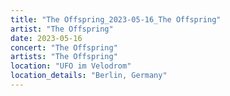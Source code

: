 ```yaml
---
title: "The Offspring_2023-05-16_The Offspring"
artist: "The Offspring"
date: 2023-05-16
concert: "The Offspring"
artists: "The Offspring"
location: "UFO im Velodrom"
location_details: "Berlin, Germany"
---
```

